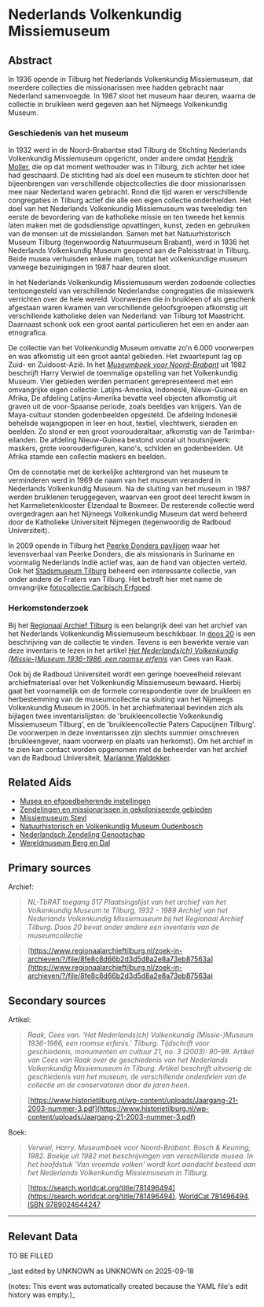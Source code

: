 
# Nederlands Volkenkundig Missiemuseum


## Abstract

In 1936 opende in Tilburg het Nederlands Volkenkundig Missiemuseum, dat meerdere collecties die missionarissen mee hadden gebracht naar Nederland samenvoegde. In 1987 sloot het museum haar deuren, waarna de collectie in bruikleen werd gegeven aan het Nijmeegs Volkenkundig Museum.

### Geschiedenis van het museum

In 1932 werd in de Noord-Brabantse stad Tilburg de Stichting Nederlands Volkenkundig Missiemuseum opgericht, onder andere omdat [Hendrik Moller](http://www.wikidata.org/entity/Q3282628), die op dat moment wethouder was in Tilburg, zich achter het idee had geschaard. De stichting had als doel een museum te stichten door het bijeenbrengen van verschillende objectcollecties die door missionarissen mee naar Nederland waren gebracht. Rond die tijd waren er verschillende congregaties in Tilburg actief die alle een eigen collectie onderhielden. Het doel van het Nederlands Volkenkundig Missiemuseum was tweeledig: ten eerste de bevordering van de katholieke missie en ten tweede het kennis laten maken met de godsdienstige opvattingen, kunst, zeden en gebruiken van de mensen uit de missielanden. Samen met het Natuurhistorisch Museum Tilburg (tegenwoordig Natuurmuseum Brabant), werd in 1936 het Nederlands Volkenkundig Museum geopend aan de Paleisstraat in Tilburg. Beide musea verhuisden enkele malen, totdat het volkenkundige museum vanwege bezuinigingen in 1987 haar deuren sloot. 

In het Nederlands Volkenkundig Missiemuseum werden zodoende collecties tentoongesteld van verschillende Nederlandse congregaties die missiewerk verrichten over de hele wereld. Voorwerpen die in bruikleen of als geschenk afgestaan waren kwamen van verschillende geloofsgroepen afkomstig uit verschillende katholieke delen van Nederland: van Tilburg tot Maastricht. Daarnaast schonk ook een groot aantal particulieren het een en ander aan etnografica.

De collectie van het Volkenkundig Museum omvatte zo'n 6.000 voorwerpen en was afkomstig uit een groot aantal gebieden. Het zwaartepunt lag op Zuid- en Zuidoost-Azië. In het _[Museumboek voor Noord-Brabant](https://search.worldcat.org/title/781496494)_ uit 1982 beschrijft Harry Verwiel de toenmalige opstelling van het Volkenkundig Museum. Vier gebieden werden permanent gerepresenteerd met een omvangrijke eigen collectie: Latijns-Amerika, Indonesië, Nieuw-Guinea en Afrika, De afdeling Latijns-Amerika bevatte veel objecten afkomstig uit graven uit de voor-Spaanse periode, zoals beeldjes van krijgers. Van de Maya-cultuur stonden godenbeelden opgesteld. De afdeling Indonesië behelsde wajangpopen in leer en hout, textiel, vlechtwerk, sieraden en beelden. Zo stond er een groot voorouderaltaar, afkomstig van de Tarimbar-eilanden. De afdeling Nieuw-Guinea bestond vooral uit houtsnijwerk: maskers, grote voorouderfiguren, kano's, schilden en godenbeelden. Uit Afrika stamde een collectie maskers en beelden.

Om de connotatie met de kerkelijke achtergrond van het museum te verminderen werd in 1969 de naam van het museum veranderd in Nederlands Volkenkundig Museum. Na de sluiting van het museum in 1987 werden bruiklenen teruggegeven, waarvan een groot deel terecht kwam in het Karmelietenklooster Elzendaal te Boxmeer. De resterende collectie werd overgedragen aan het Nijmeegs Volkenkundig Museum dat werd beheerd door de Katholieke Universiteit Nijmegen (tegenwoordig de Radboud Universiteit).

In 2009 opende in Tilburg het [Peerke Donders paviljoen](https://www.peerkedonders.nl/het-park/het-paviljoen/) waar het levensverhaal van Peerke Donders, die als missionaris in Suriname en voormalig Nederlands Indië actief was, aan de hand van objecten verteld. Ook het [Stadsmuseum Tilburg](https://stadsmuseumtilburg.nl/) beheerd een interessante collectie, van onder andere de Fraters van Tilburg. Het betreft hier met name de omvangrijke [fotocollectie Caribisch Erfgoed](https://stadsmuseumtilburg.nl/collecties?query=*:*&qf%5b%5d=tib_collectionPart_facet:Foto%27s%20Caribisch%20Erfgoed).

### Herkomstonderzoek

Bij het [Regionaal Archief Tilburg](https://www.regionaalarchieftilburg.nl/zoek-in-archieven/?/file/8fe8c8d66b2d3d5d8a2e8a73eb87563a) is een belangrijk deel van het archief van het Nederlands Volkenkundig Missiemuseum beschikbaar. In [doos 20](https://www.regionaalarchieftilburg.nl/zoek-in-archieven/?/file/c091036b8eae3d8988acad3a19374ebc) is een beschrijving van de collectie te vinden. Tevens is een bewerkte versie van deze inventaris te lezen in het artikel _[Het Nederlands(ch) Volkenkundig (Missie-)Museum 1936-1986, een roomse erfenis](https://www.historietilburg.nl/wp-content/uploads/Jaargang-21-2003-nummer-3.pdf)_ van Cees van Raak. 

Ook bij de Radboud Universiteit wordt een geringe hoeveelheid relevant archiefmateriaal over het Volkenkundig Missiemuseum bewaard. Hierbij gaat het voornamelijk om de formele correspondentie over de bruikleen en herbestemming van de museumcollectie na sluiting van het Nijmeegs Volkenkundig Museum in 2005. In het archiefmateriaal bevinden zich als bijlagen twee inventarislijsten: de 'bruikleencollectie Volkenkundig Missiemuseum Tilburg', en de 'bruikleencollectie Paters Capucijnen Tilburg'. De voorwerpen in deze inventarissen zijn slechts summier omschreven (bruikleengever, naam voorwerp en plaats van herkomst). Om het archief in te zien kan contact worden opgenomen met de beheerder van het archief van de Radboud Universiteit, [Marianne Waldekker](mailto:marianne.waldekker@ru.nl).


## Related Aids

 - [Musea en efgoedbeherende instellingen](niveau2/Dutch/Museum_20250113.yml)  
 - [Zendelingen en missionarissen in gekoloniseerde gebieden](niveau2/Dutch/ChristianMission_20240326.yml)  
 - [Missiemuseum Steyl](published/niveau3/Dutch/MissiemuseumSteyl_20241021.yml)  
 - [Natuurhistorisch en Volkenkundig Museum Oudenbosch](niveau3/Dutch/MOudenbosch_20250603.yml)  
 - [Nederlandsch Zendeling Genootschap](niveau3/Dutch/NZG_20240314.yml)  
 - [Wereldmuseum Berg en Dal](niveau3/Dutch/WMBergEnDal_20241001.yml)  

## Primary sources

Archief:
  > *NL-TbRAT toegang 517 Plaatsingslijst van het archief van het Volkenkundig Museum te Tilburg, 1932 - 1989*
  > _Archief van het Nederlands Volkenkundig Missiemuseum bij het Regionaal Archief Tilburg. Doos 20 bevat onder andere een inventaris van de museumcollectie_  

  > [https://www.regionaalarchieftilburg.nl/zoek-in-archieven/?/file/8fe8c8d66b2d3d5d8a2e8a73eb87563a](https://www.regionaalarchieftilburg.nl/zoek-in-archieven/?/file/8fe8c8d66b2d3d5d8a2e8a73eb87563a)

## Secondary sources

Artikel:
  > *Raak, Cees van. 'Het Nederlands(ch) Volkenkundig (Missie-)Museum 1936-1986, een roomse erfenis.' Tilburg. Tijdschrift voor geschiedenis, monumenten en cultuur 21, no. 3 (2003): 90-98.*
  > _Artikel van Cees van Raak over de geschiedenis van het Nederlands Volkenkundig Missiemuseum in Tilburg. Artikel beschrijft uitvoerig de geschiedenis van het museum, de verschillende onderdelen van de collectie en de conservatoren door de jaren heen._  

  > [https://www.historietilburg.nl/wp-content/uploads/Jaargang-21-2003-nummer-3.pdf](https://www.historietilburg.nl/wp-content/uploads/Jaargang-21-2003-nummer-3.pdf)

Boek:
  > *Verwiel, Harry. Museumboek voor Noord-Brabant. Bosch & Keuning, 1982.*
  > _Boekje uit 1982 met beschrijvingen van verschillende musea. In het hoofdstuk 'Van vreemde volken' wordt kort aandacht besteed aan het Nederlands Volkenkundig Missiemuseum in Tilburg._  

  > [https://search.worldcat.org/title/781496494](https://search.worldcat.org/title/781496494), [WorldCat 781496494](https://search.worldcat.org/title/781496494), [ISBN 9789024644247](https://isbnsearch.org/isbn/9789024644247)



---
## Relevant Data 
TO BE FILLED

_last edited by UNKNOWN as UNKNOWN on 2025-09-18

(notes: This event was automatically created because the YAML file's edit history was empty.)_
        